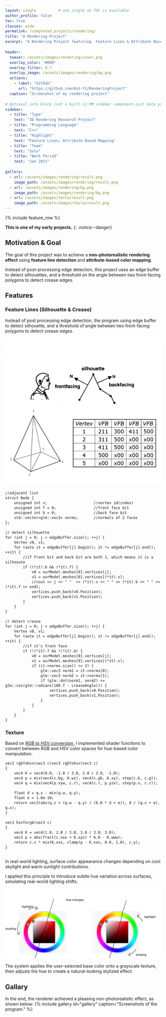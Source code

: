 ```yaml
---
layout: single          # use single so TOC is available
author_profile: false
toc: true
classes: wide
permalink: /completed_projects/rendering/
title: "A Rendering Project"
excerpt: "A Rendering Project featuring  Feature Lines & Attribute Based Mapping"

header:
  teaser: /assets/images/rendering/cover.png
  overlay_color: "#000"
  overlay_filter: 0.7
  overlay_image: /assets/images/rendering/bg.png
  actions:
    - label: "GitHub"
      url: "https://github.com/KoS-Y1/RenderingProject"
  caption: "Screenshot of my rendering project"

# Optional info block (not a built-in MM sidebar component—just data you can render manually if you want)
sidebar:
  - title: "Type"
    text: "3D Rendering Research Project"
  - title: "Programming Language"
    text: "C++"
  - title: "Highlight"
    text: "Feature Lines; Attribute Based Mapping"
  - title: "Team"
    text: "Solo"
  - title: "Work Period"
    text: "Jan 2021"

gallery:
  - url: /assets/images/rendering/result.png
    image_path: /assets/images/rendering/result.png
  - url: /assets/images/rendering/bg.png
    image_path: /assets/images/rendering/bg.png
  - url: /assets/images/tesla/result.png
    image_path: /assets/images/tesla/result.png
---
```


{% include feature_row %}

**This is one of my early projects.**
{: .notice--danger}

## Motivation & Goal

The goal of this project was to achieve a **non-photorealistic rendering effect** using **feature line detection** and **attribute-based color mapping**.  

Instead of post-processing edge detection, this project uses an edge buffer to detect silhouettes, and a threshold on the angle between two front-facing polygons to detect crease edges.


## Features

### Feature Lines (Silhouette & Crease)

Instead of post processing edge detection, the program using edge buffer to detect silhouette, and a threshold of angle between two front-facing polygons to detect crease edges.

![silhouette](/assets/images/rendering/silhouette.png)

```
//adjacent list
struct Node {
    unsigned int v;                     //vertex id(index)
    unsigned int f = 0;                 //front face bit
    unsigned int b = 0;                 //back face bit
    std::vector<glm::vec3> norms;       //normals of 2 faces
};

// detect silhouette
for (int j = 0; j < edgeBuffer.size(); ++j) {
    Vertex v0, v1;
    for (auto it = edgeBuffer[j].begin(); it != edgeBuffer[j].end(); ++it) {
        //if front bit and back bit are both 1, which means it is a silhooute
        if ((*it).b && (*it).f) {
            v0 = ourModel.meshes[0].vertices[j];
            v1 = ourModel.meshes[0].vertices[(*it).v];
            //cout << j << " "  << (*it).v << " " << (*it).b << " " << (*it).f << endl;
            vertices.push_back(v0.Position);
            vertices.push_back(v1.Position);
        }
    }
}

// detect crease
for (int j = 0; j < edgeBuffer.size(); ++j) {
    Vertex v0, v1;
    for (auto it = edgeBuffer[j].begin(); it != edgeBuffer[j].end(); ++it) {
        //if it's front face
        if (!(*it).f && !(*it).b) {
            v0 = ourModel.meshes[0].vertices[j];
            v1 = ourModel.meshes[0].vertices[(*it).v];
            if (it->norms.size() >= 2) {
                glm::vec3 norm1 = it->norms[0];
                glm::vec3 norm2 = it->norms[1];
                if (glm::dot(norm1, norm2) <= glm::cos(glm::radians(180.f - creaseAngle))) {
                    vertices.push_back(v0.Position);
                    vertices.push_back(v1.Position);
                }
            }
        }
    }
}
```

### Texture
Based on [RGB to HSV conversion](http://lolengine.net/blog/2013/07/27/rgb-to-hsv-in-glsl), I implemented shader functions to convert between RGB and HSV color spaces for hue-based color manipulation.

```
vec3 rgbTohsv(vec3 c)vec3 rgbTohsv(vec3 c)
{
    vec4 K = vec4(0.0, -1.0 / 3.0, 2.0 / 3.0, -1.0);
    vec4 p = mix(vec4(c.bg, K.wz), vec4(c.gb, K.xy), step(c.b, c.g));
    vec4 q = mix(vec4(p.xyw, c.r), vec4(c.r, p.yzx), step(p.x, c.r));

    float d = q.x - min(q.w, q.y);
    float e = 1.0e-10;
    return vec3(abs(q.z + (q.w - q.y) / (6.0 * d + e)), d / (q.x + e), q.x);
}

vec3 hsvTorgb(vec3 c)
{
    vec4 K = vec4(1.0, 2.0 / 3.0, 1.0 / 3.0, 3.0);
    vec3 p = abs(fract(c.xxx + K.xyz) * 6.0 - K.www);
    return c.z * mix(K.xxx, clamp(p - K.xxx, 0.0, 1.0), c.y);
}
  
```

In real-world lighting, surface color appearance changes depending on cool skylight and warm sunlight contributions.


I applied this principle to introduce subtle hue variation across surfaces, simulating real-world lighting shifts.

![Hue Changes Example](/assets/images/rendering/hue.png)

The system applies the user-selected base color onto a grayscale texture, then adjusts the hue to create a natural-looking stylized effect.

## Gallary  
In the end, the renderer achieved a pleasing non-photorealistic effect, as shown below:
{% include gallery id="gallery" caption="Screenshots of the program." %}
